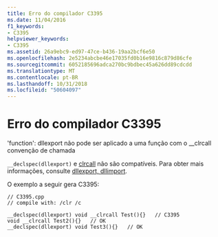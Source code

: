 ```yaml
---
title: Erro do compilador C3395
ms.date: 11/04/2016
f1_keywords:
- C3395
helpviewer_keywords:
- C3395
ms.assetid: 26a9ebc9-ed97-47ce-b436-19aa2bcf6e50
ms.openlocfilehash: 2e5234abcbe46e17035fd0b16e9816c879d86cfe
ms.sourcegitcommit: 6052185696adca270bc9bdbec45a626dd89cdcdd
ms.translationtype: MT
ms.contentlocale: pt-BR
ms.lasthandoff: 10/31/2018
ms.locfileid: "50604097"
---
```

# <a name="compiler-error-c3395"></a>Erro do compilador C3395

'function': dllexport não pode ser aplicado a uma função com o \__clrcall convenção de chamada

`__declspec(dllexport)` e [clrcall](../../cpp/clrcall.md) não são compatíveis.  Para obter mais informações, consulte [dllexport, dllimport](../../cpp/dllexport-dllimport.md).

O exemplo a seguir gera C3395:

```
// C3395.cpp
// compile with: /clr /c

__declspec(dllexport) void __clrcall Test(){}   // C3395
void __clrcall Test2(){}   // OK
__declspec(dllexport) void Test3(){}   // OK
```